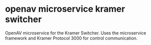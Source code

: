 # openav microservice kramer switcher

OpenAV microservice for the Kramer Switcher.  Uses the microservice framework and Kramer Protocol 3000 for control communication.
